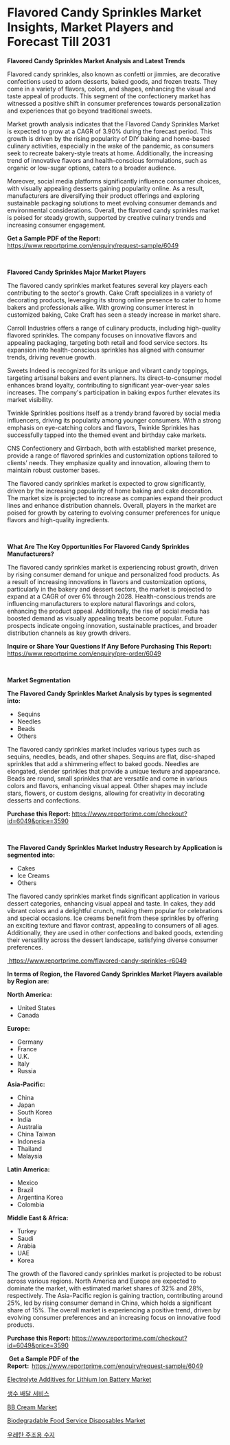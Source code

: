 <p><h1>Flavored Candy Sprinkles Market Insights, Market Players and Forecast Till 2031</h1></p><p><strong>Flavored Candy Sprinkles Market Analysis and Latest Trends</strong></p>
<p><p>Flavored candy sprinkles, also known as confetti or jimmies, are decorative confections used to adorn desserts, baked goods, and frozen treats. They come in a variety of flavors, colors, and shapes, enhancing the visual and taste appeal of products. This segment of the confectionery market has witnessed a positive shift in consumer preferences towards personalization and experiences that go beyond traditional sweets. </p><p>Market growth analysis indicates that the Flavored Candy Sprinkles Market is expected to grow at a CAGR of 3.90% during the forecast period. This growth is driven by the rising popularity of DIY baking and home-based culinary activities, especially in the wake of the pandemic, as consumers seek to recreate bakery-style treats at home. Additionally, the increasing trend of innovative flavors and health-conscious formulations, such as organic or low-sugar options, caters to a broader audience. </p><p>Moreover, social media platforms significantly influence consumer choices, with visually appealing desserts gaining popularity online. As a result, manufacturers are diversifying their product offerings and exploring sustainable packaging solutions to meet evolving consumer demands and environmental considerations. Overall, the flavored candy sprinkles market is poised for steady growth, supported by creative culinary trends and increasing consumer engagement.</p></p>
<p><strong>Get a Sample PDF of the Report:&nbsp;</strong> <a href="https://www.reportprime.com/enquiry/request-sample/6049">https://www.reportprime.com/enquiry/request-sample/6049</a></p>
<p>&nbsp;</p>
<p><strong>Flavored Candy Sprinkles Major Market Players</strong></p>
<p><p>The flavored candy sprinkles market features several key players each contributing to the sector's growth. Cake Craft specializes in a variety of decorating products, leveraging its strong online presence to cater to home bakers and professionals alike. With growing consumer interest in customized baking, Cake Craft has seen a steady increase in market share.</p><p>Carroll Industries offers a range of culinary products, including high-quality flavored sprinkles. The company focuses on innovative flavors and appealing packaging, targeting both retail and food service sectors. Its expansion into health-conscious sprinkles has aligned with consumer trends, driving revenue growth.</p><p>Sweets Indeed is recognized for its unique and vibrant candy toppings, targeting artisanal bakers and event planners. Its direct-to-consumer model enhances brand loyalty, contributing to significant year-over-year sales increases. The company's participation in baking expos further elevates its market visibility.</p><p>Twinkle Sprinkles positions itself as a trendy brand favored by social media influencers, driving its popularity among younger consumers. With a strong emphasis on eye-catching colors and flavors, Twinkle Sprinkles has successfully tapped into the themed event and birthday cake markets.</p><p>CNS Confectionery and Girrbach, both with established market presence, provide a range of flavored sprinkles and customization options tailored to clients’ needs. They emphasize quality and innovation, allowing them to maintain robust customer bases.</p><p>The flavored candy sprinkles market is expected to grow significantly, driven by the increasing popularity of home baking and cake decoration. The market size is projected to increase as companies expand their product lines and enhance distribution channels. Overall, players in the market are poised for growth by catering to evolving consumer preferences for unique flavors and high-quality ingredients.</p></p>
<p>&nbsp;</p>
<p><strong>What Are The Key Opportunities For Flavored Candy Sprinkles Manufacturers?</strong></p>
<p><p>The flavored candy sprinkles market is experiencing robust growth, driven by rising consumer demand for unique and personalized food products. As a result of increasing innovations in flavors and customization options, particularly in the bakery and dessert sectors, the market is projected to expand at a CAGR of over 6% through 2028. Health-conscious trends are influencing manufacturers to explore natural flavorings and colors, enhancing the product appeal. Additionally, the rise of social media has boosted demand as visually appealing treats become popular. Future prospects indicate ongoing innovation, sustainable practices, and broader distribution channels as key growth drivers.</p></p>
<p><strong>Inquire or Share Your Questions If Any Before Purchasing This Report:</strong> <a href="https://www.reportprime.com/enquiry/pre-order/6049">https://www.reportprime.com/enquiry/pre-order/6049</a></p>
<p>&nbsp;</p>
<p><strong>Market Segmentation</strong></p>
<p><strong>The Flavored Candy Sprinkles Market Analysis by types is segmented into:</strong></p>
<p><ul><li>Sequins</li><li>Needles</li><li>Beads</li><li>Others</li></ul></p>
<p><p>The flavored candy sprinkles market includes various types such as sequins, needles, beads, and other shapes. Sequins are flat, disc-shaped sprinkles that add a shimmering effect to baked goods. Needles are elongated, slender sprinkles that provide a unique texture and appearance. Beads are round, small sprinkles that are versatile and come in various colors and flavors, enhancing visual appeal. Other shapes may include stars, flowers, or custom designs, allowing for creativity in decorating desserts and confections.</p></p>
<p><strong>Purchase this Report:&nbsp;</strong><a href="https://www.reportprime.com/checkout?id=6049&price=3590">https://www.reportprime.com/checkout?id=6049&price=3590</a></p>
<p>&nbsp;</p>
<p><strong>The Flavored Candy Sprinkles Market Industry Research by Application is segmented into:</strong></p>
<p><ul><li>Cakes</li><li>Ice Creams</li><li>Others</li></ul></p>
<p><p>The flavored candy sprinkles market finds significant application in various dessert categories, enhancing visual appeal and taste. In cakes, they add vibrant colors and a delightful crunch, making them popular for celebrations and special occasions. Ice creams benefit from these sprinkles by offering an exciting texture and flavor contrast, appealing to consumers of all ages. Additionally, they are used in other confections and baked goods, extending their versatility across the dessert landscape, satisfying diverse consumer preferences.</p></p>
<p><a href="https://www.reportprime.com/flavored-candy-sprinkles-r6049">&nbsp;https://www.reportprime.com/flavored-candy-sprinkles-r6049</a></p>
<p><strong>In terms of Region, the Flavored Candy Sprinkles Market Players available by Region are:</strong></p>
<p>
    <p> <strong> North America: </strong>
        <ul>
            <li>United States</li>
            <li>Canada</li>
        </ul>
        </p> 
    <p> <strong> Europe: </strong>
        <ul>
            <li>Germany</li>
            <li>France</li>
            <li>U.K.</li>
            <li>Italy</li>
            <li>Russia</li>
        </ul>
        </p> 
    <p> <strong> Asia-Pacific: </strong>
        <ul>
            <li>China</li>
            <li>Japan</li>
            <li>South Korea</li>
            <li>India</li>
            <li>Australia</li>
            <li>China Taiwan</li>
            <li>Indonesia</li>
            <li>Thailand</li>
            <li>Malaysia</li>
        </ul>
        </p> 
    <p> <strong> Latin America: </strong>
        <ul>
            <li>Mexico</li>
            <li>Brazil</li>
            <li>Argentina Korea</li>
            <li>Colombia</li>
        </ul>
        </p> 
    <p> <strong> Middle East & Africa: </strong>
        <ul>
            <li>Turkey</li>
            <li>Saudi</li>
            <li>Arabia</li>
            <li>UAE</li>
            <li>Korea</li>
        </ul>
    </p>
    </p>
<p><p>The growth of the flavored candy sprinkles market is projected to be robust across various regions. North America and Europe are expected to dominate the market, with estimated market shares of 32% and 28%, respectively. The Asia-Pacific region is gaining traction, contributing around 25%, led by rising consumer demand in China, which holds a significant share of 15%. The overall market is experiencing a positive trend, driven by evolving consumer preferences and an increasing focus on innovative food products.</p></p>
<p><strong>Purchase this Report: </strong><a href="https://www.reportprime.com/checkout?id=6049&price=3590">https://www.reportprime.com/checkout?id=6049&price=3590</a></p>
<p>&nbsp;<strong>Get a Sample PDF of the Report:&nbsp;&nbsp;</strong><a href="https://www.reportprime.com/enquiry/request-sample/6049">https://www.reportprime.com/enquiry/request-sample/6049</a></p>
<p><strong></strong></p>
<p><p><a href="https://issuu.com/reportprime-2/docs/electrolyte-additives-for-lithium-i_d18293f3c159e1">Electrolyte Additives for Lithium Ion Battery Market</a></p><p><a href="https://medium.com/@nazminrahman651/%EA%B8%89%EC%84%B1%EC%9E%A5%ED%95%98%EB%8A%94-%EC%83%9D%EC%88%98-%EB%B0%B0%EB%8B%AC-%EC%84%9C%EB%B9%84%EC%8A%A4-%EC%8B%9C%EC%9E%A5-%EB%B6%84%EC%95%BC-%EC%8B%9C%EC%9E%A5-%EB%B6%84%EC%84%9D-%EB%B0%8F-2031%EB%85%84%EA%B9%8C%EC%A7%80%EC%9D%98-%EC%84%B1%EC%9E%A5-%EC%A0%84%EB%A7%9D-dcaecbe6c65d">생수 배달 서비스</a></p><p><a href="https://medium.com/@addiehirthe44/what-innovations-are-shaping-the-bb-cream-market-9f9936e4474d">BB Cream Market</a></p><p><a href="https://medium.com/@addiehirthe44/biodegradable-food-service-disposables-market-global-market-trends-and-market-forecast-2024-2031-000e349c6631">Biodegradable Food Service Disposables Market</a></p><p><a href="https://medium.com/@nazminrahman651/%EA%B8%80%EB%A1%9C%EB%B2%8C-%EC%9C%A0%EB%A0%88%ED%83%84-%EC%A3%BC%EC%A1%B0-%EC%88%98%EC%A7%80-%EC%82%B0%EC%97%85-%EB%B6%84%EC%84%9D-%EB%B3%B4%EA%B3%A0%EC%84%9C-%EC%9C%A0%ED%98%95-%EA%B2%BD%EC%A7%88-%EC%A3%BC%EC%A1%B0-%EC%88%98%EC%A7%80-%EC%97%B0%EC%A7%88-%EC%A3%BC%EC%A1%B0-%EC%88%98%EC%A7%80-%EC%95%A0%ED%94%8C%EB%A6%AC%EC%BC%80%EC%9D%B4%EC%85%98-%EC%A0%84%EC%9E%90-%EC%9D%98%EB%A3%8C-%EC%9E%90%EB%8F%99%EC%B0%A8-%EA%B8%B0%ED%83%80-%EC%A7%80%EC%97%AD-%EB%B0%8F-%EA%B2%BD%EC%9F%81-%EC%A0%84%EB%9E%B5%EC%97%90-%EB%94%B0%EB%A5%B8-%EC%9C%A0%EB%A0%88%ED%83%84-%EC%A3%BC%EC%A1%B0-%EC%88%98%EC%A7%80-a21146573f46">우레탄 주조용 수지</a></p></p>